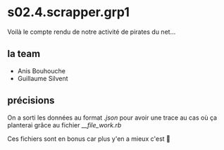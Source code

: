 # s02.4.scrapper.grp1

Voilà le compte rendu de notre activité de pirates du net...

## la team

- Anis Bouhouche
- Guillaume Silvent

## précisions

On a sorti les données au format *.json*
pour avoir une trace au cas où ça planterai
grâce au fichier *__file_work.rb*

Ces fichiers sont en bonus car plus y'en a mieux c'est 🧙
